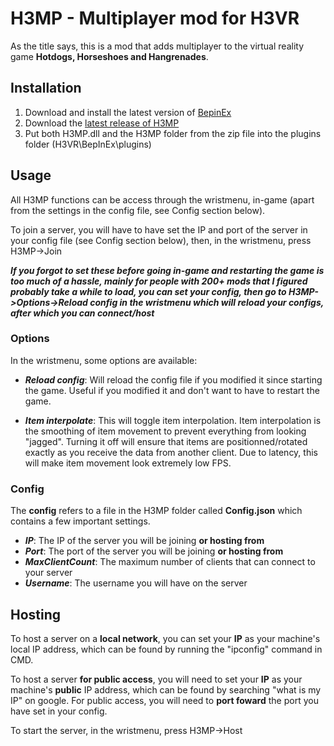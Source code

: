 # H3MP - Multiplayer mod for H3VR

As the title says, this is a mod that adds multiplayer to the virtual reality game **Hotdogs, Horseshoes and Hangrenades**.

## Installation

1. Download and install the latest version of [BepinEx](https://github.com/BepInEx/BepInEx/releases)
2. Download the [latest release of H3MP](https://github.com/TommySoucy/H3MP/releases)
3. Put both H3MP.dll and the H3MP folder from the zip file into the plugins folder (H3VR\BepInEx\plugins)

## Usage

All H3MP functions can be access through the wristmenu, in-game (apart from the settings in the config file, see Config section below).

To join a server, you will have to have set the IP and port of the server in your config file (see Config section below), then, in the wristmenu, press H3MP->Join

**_If you forgot to set these before going in-game and restarting the game is too much of a hassle, mainly for people with 200+ mods that I figured probably take a while to load, you can set your config, then go to H3MP->Options->Reload config in the wristmenu which will reload your configs, after which you can connect/host_**

### Options

In the wristmenu, some options are available:

- **_Reload config_**: Will reload the config file if you modified it since starting the game. Useful if you modified it and don't want to have to restart the game.

- **_Item interpolate_**: This will toggle item interpolation. Item interpolation is the smoothing of item movement to prevent everything from looking "jagged". Turning it off will ensure that items are positionned/rotated exactly as you receive the data from another client. Due to latency, this will make item movement look extremely low FPS.

### Config

The **config** refers to a file in the H3MP folder called **Config.json** which contains a few important settings.

- **_IP_**: The IP of the server you will be joining **or hosting from**
- **_Port_**: The port of the server you will be joining **or hosting from**
- **_MaxClientCount_**: The maximum number of clients that can connect to your server
- **_Username_**: The username you will have on the server

## Hosting

To host a server on a **local network**, you can set your **IP** as your machine's local IP address, which can be found by running the "ipconfig" command in CMD.

To host a server **for public access**, you will need to set your **IP** as your machine's **public** IP address, which can be found by searching "what is my IP" on google.
For public access, you will need to **port foward** the port you have set in your config.

To start the server, in the wristmenu, press H3MP->Host
